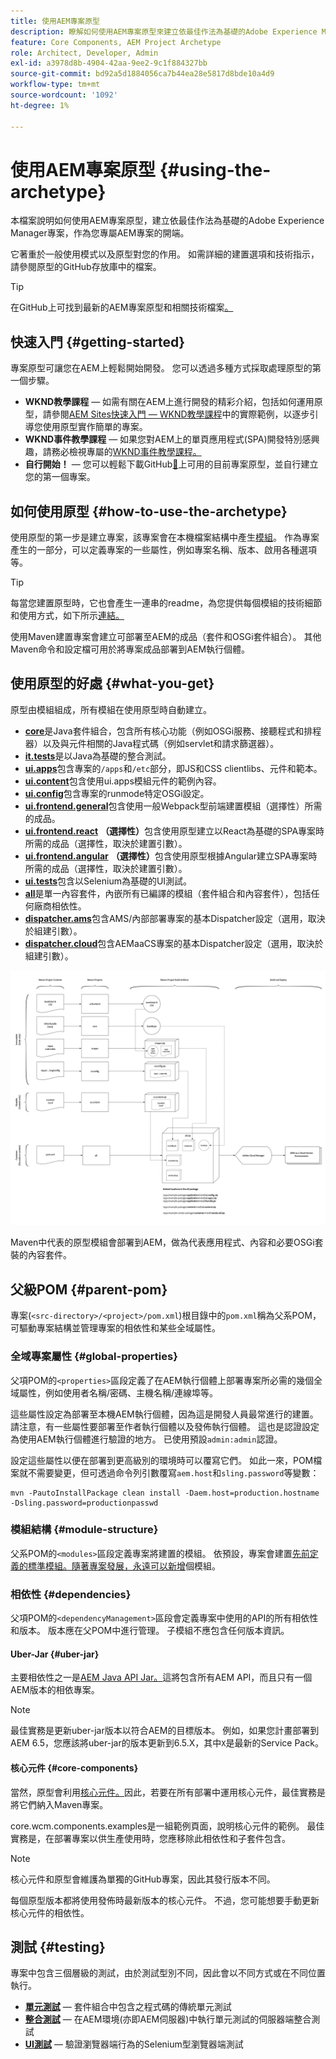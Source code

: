 ```yaml
---
title: 使用AEM專案原型
description: 瞭解如何使用AEM專案原型來建立依最佳作法為基礎的Adobe Experience Manager專案，作為您專屬AEM專案的開端。
feature: Core Components, AEM Project Archetype
role: Architect, Developer, Admin
exl-id: a3978d8b-4904-42aa-9ee2-9c1f884327bb
source-git-commit: bd92a5d1884056ca7b44ea28e5817d8bde10a4d9
workflow-type: tm+mt
source-wordcount: '1092'
ht-degree: 1%

---
```



# 使用AEM專案原型 {#using-the-archetype}

本檔案說明如何使用AEM專案原型，建立依最佳作法為基礎的Adobe Experience Manager專案，作為您專屬AEM專案的開端。

它著重於一般使用模式以及原型對您的作用。 如需詳細的建置選項和技術指示，請參閱原型的GitHub存放庫中的檔案。

>[!TIP]
>
>在GitHub上可找到最新的AEM專案原型和相關技術檔案[。](https://github.com/adobe/aem-project-archetype)

## 快速入門 {#getting-started}

專案原型可讓您在AEM上輕鬆開始開發。 您可以透過多種方式採取處理原型的第一個步驟。

* **WKND教學課程** — 如需有關在AEM上進行開發的精彩介紹，包括如何運用原型，請參閱[AEM Sites快速入門 — WKND教學課程](https://experienceleague.adobe.com/docs/experience-manager-learn/getting-started-wknd-tutorial-develop/overview.html?lang=zh-Hant)中的實際範例，以逐步引導您使用原型實作簡單的專案。
* **WKND事件教學課程** — 如果您對AEM上的單頁應用程式(SPA)開發特別感興趣，請務必檢視專屬的[WKND事件教學課程。](https://helpx.adobe.com/experience-manager/kt/sites/using/getting-started-spa-wknd-tutorial-develop.html)
* **自行開始！** — 您可以輕鬆下載GitHub[&#128279;](https://github.com/adobe/aem-project-archetype)上可用的目前專案原型，並自行建立您的第一個專案。

## 如何使用原型 {#how-to-use-the-archetype}

使用原型的第一步是建立專案，該專案會在本機檔案結構中產生[模組](#what-you-get)。 作為專案產生的一部分，可以定義專案的一些屬性，例如專案名稱、版本、啟用各種選項等。

>[!TIP]
>
>每當您建置原型時，它也會產生一連串的readme，為您提供每個模組的技術細節和使用方式，如下所示[連結。](#what-you-get)

使用Maven建置專案會建立可部署至AEM的成品（套件和OSGi套件組合）。 其他Maven命令和設定檔可用於將專案成品部署到AEM執行個體。

## 使用原型的好處 {#what-you-get}

原型由模組組成，所有模組在使用原型時自動建立。

* **[core](https://github.com/adobe/aem-project-archetype/tree/develop/src/main/archetype/core)**&#x200B;是Java套件組合，包含所有核心功能（例如OSGi服務、接聽程式和排程器）以及與元件相關的Java程式碼（例如servlet和請求篩選器）。
* **[it.tests](https://github.com/adobe/aem-project-archetype/tree/develop/src/main/archetype/it.tests)**&#x200B;是以Java為基礎的整合測試。
* **[ui.apps](https://github.com/adobe/aem-project-archetype/tree/develop/src/main/archetype/ui.apps)**&#x200B;包含專案的`/apps`和`/etc`部分，即JS和CSS clientlibs、元件和範本。
* **[ui.content](https://github.com/adobe/aem-project-archetype/tree/develop/src/main/archetype/ui.content)**&#x200B;包含使用ui.apps模組元件的範例內容。
* **[ui.config](https://github.com/adobe/aem-project-archetype/tree/develop/src/main/archetype/ui.config)**&#x200B;包含專案的runmode特定OSGi設定。
* **[ui.frontend.general](https://github.com/adobe/aem-project-archetype/tree/develop/src/main/archetype/ui.frontend.general)**&#x200B;包含使用一般Webpack型前端建置模組（選擇性）所需的成品。
* **[ui.frontend.react](https://github.com/adobe/aem-project-archetype/tree/develop/src/main/archetype/ui.frontend.react)** **（選擇性）**&#x200B;包含使用原型建立以React為基礎的SPA專案時所需的成品（選擇性，取決於建置引數）。
* **[ui.frontend.angular](https://github.com/adobe/aem-project-archetype/tree/develop/src/main/archetype/ui.frontend.angular)** **（選擇性）**&#x200B;包含使用原型根據Angular建立SPA專案時所需的成品（選擇性，取決於建置引數）。
* **[ui.tests](https://github.com/adobe/aem-project-archetype/tree/develop/src/main/archetype/ui.tests)**&#x200B;包含以Selenium為基礎的UI測試。
* **[all](https://github.com/adobe/aem-project-archetype/tree/develop/src/main/archetype/all)**&#x200B;是單一內容套件，內嵌所有已編譯的模組（套件組合和內容套件），包括任何廠商相依性。
* **[dispatcher.ams](https://github.com/adobe/aem-project-archetype/tree/develop/src/main/archetype/dispatcher.ams)**&#x200B;包含AMS/內部部署專案的基本Dispatcher設定（選用，取決於組建引數）。
* **[dispatcher.cloud](https://github.com/adobe/aem-project-archetype/tree/develop/src/main/archetype/dispatcher.cloud)**&#x200B;包含AEMaaCS專案的基本Dispatcher設定（選用，取決於組建引數）。

![內容封裝組織](/help/assets/content-package-organization.png)

Maven中代表的原型模組會部署到AEM，做為代表應用程式、內容和必要OSGi套裝的內容套件。

## 父級POM {#parent-pom}

專案(`<src-directory>/<project>/pom.xml`)根目錄中的`pom.xml`稱為父系POM，可驅動專案結構並管理專案的相依性和某些全域屬性。

### 全域專案屬性 {#global-properties}

父項POM的`<properties>`區段定義了在AEM執行個體上部署專案所必需的幾個全域屬性，例如使用者名稱/密碼、主機名稱/連線埠等。

這些屬性設定為部署至本機AEM執行個體，因為這是開發人員最常進行的建置。 請注意，有一些屬性要部署至作者執行個體以及發佈執行個體。 這也是認證設定為使用AEM執行個體進行驗證的地方。 已使用預設`admin:admin`認證。

設定這些屬性以便在部署到更高級別的環境時可以覆寫它們。 如此一來，POM檔案就不需要變更，但可透過命令列引數覆寫`aem.host`和`sling.password`等變數：

```shell
mvn -PautoInstallPackage clean install -Daem.host=production.hostname -Dsling.password=productionpasswd
```

### 模組結構 {#module-structure}

父系POM的`<modules>`區段定義專案將建置的模組。 依預設，專案會建置[先前定義的標準模組。隨著專案發展，永遠可以新增](#what-you-get)個模組。

### 相依性 {#dependencies}

父項POM的`<dependencyManagement>`區段會定義專案中使用的API的所有相依性和版本。 版本應在父POM中進行管理。 子模組不應包含任何版本資訊。

#### Uber-Jar {#uber-jar}

主要相依性之一是[AEM Java API Jar。](https://experienceleague.adobe.com/docs/experience-manager-cloud-service/implementing/developing/aem-as-a-cloud-service-sdk.html?lang=zh-Hant)這將包含所有AEM API，而且只有一個AEM版本的相依專案。

>[!NOTE]
>
>最佳實務是更新uber-jar版本以符合AEM的目標版本。 例如，如果您計畫部署到AEM 6.5，您應該將uber-jar的版本更新到6.5.X，其中`X`是最新的Service Pack。

#### 核心元件 {#core-components}

當然，原型會利用[核心元件。](/help/introduction.md)因此，若要在所有部署中運用核心元件，最佳實務是將它們納入Maven專案。

core.wcm.components.examples是一組範例頁面，說明核心元件的範例。 最佳實務是，在部署專案以供生產使用時，您應移除此相依性和子套件包含。

>[!NOTE]
>
>核心元件和原型會維護為單獨的GitHub專案，因此其發行版本不同。
>
>每個原型版本都將使用發佈時最新版本的核心元件。 不過，您可能想要手動更新核心元件的相依性。

## 測試 {#testing}

專案中包含三個層級的測試，由於測試型別不同，因此會以不同方式或在不同位置執行。

* **[單元測試](https://github.com/adobe/aem-project-archetype/tree/develop/src/main/archetype/core)** — 套件組合中包含之程式碼的傳統單元測試
* **[整合測試](https://github.com/adobe/aem-project-archetype/tree/develop/src/main/archetype/it.tests)** — 在AEM環境(亦即AEM伺服器)中執行單元測試的伺服器端整合測試
* **[UI測試](https://github.com/adobe/aem-project-archetype/tree/develop/src/main/archetype/ui.tests)** — 驗證瀏覽器端行為的Selenium型瀏覽器端測試
